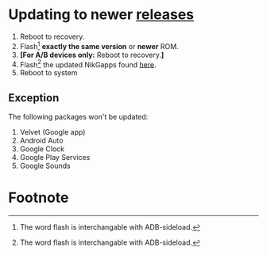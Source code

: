 # Updating to newer [releases](https://github.com/pdsakurai/nikgapps-config/releases)
1. Reboot to recovery.
2. Flash[^flash] **exactly the same version** or **newer** ROM.
3. **[For A/B devices only:** Reboot to recovery.**]**
4. Flash[^flash] the updated NikGapps found [here](https://github.com/pdsakurai/nikgapps-config/releases).
5. Reboot to system

## Exception
The following packages won't be updated:
1. Velvet (Google app)
2. Android Auto
3. Google Clock
4. Google Play Services
5. Google Sounds

# Footnote
[^flash]: The word flash is interchangable with ADB-sideload.